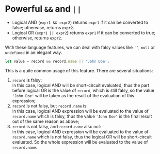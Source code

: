 # Powerful `&&` and `||`
* Logical AND (`expr1 && expr2`) returns `expr1` if it can be converted to false; otherwise, returns `expr2`.
* Logical OR (`expr1 || expr2`) returns `expr1` if it can be converted to true; otherwise, returns `expr2`.

With these language features, we can deal with falsy values like `''`, `null` or `undefined` in an elegant way.

```javascript
let value = record && record.name || 'John Doe';
```

This is a quite common usage of this feature. There are several situations:
1. `record` is falsy: <br/>
In this case, logical AND will be short-circuit evaluated, thus the part before logical OR is the value of `record`, which is still falsy, so the value `'John Doe'` will be taken as the result of the evaluation of this expression;
2. `record` is not falsy, but `record.name` is: <br/>
In this case, logical AND expression will be evaluated to the value of `record.name` which is falsy, thus the value `'John Doe'` is the final result out of the same reason as above;
3. `record` is not falsy, and `record.name` also not: <br/>
In this case, logical AND expression will be evaluated to the value of `record.name` which is not falsy, thus the logical OR will be short-circuit evaluated. So the whole expression will be evaluated to the value of `record.name`.
